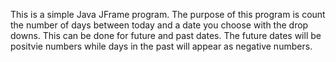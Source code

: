 This is a simple Java JFrame program. The purpose of this program is count the number of days between today and a date you choose with the drop downs. This can be done for future and past dates. The future dates will be positvie numbers while days in the past will appear as negative numbers.
